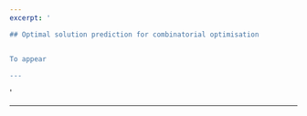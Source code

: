 ```yaml
---
excerpt: '

## Optimal solution prediction for combinatorial optimisation 


To appear

---
```







'

---
